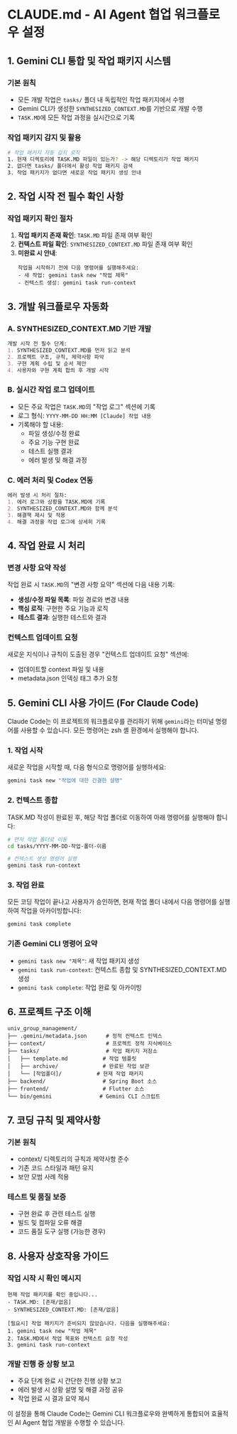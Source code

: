# CLAUDE.md - AI Agent 협업 워크플로우 설정

## 1. Gemini CLI 통합 및 작업 패키지 시스템

### 기본 원칙
- 모든 개발 작업은 `tasks/` 폴더 내 독립적인 작업 패키지에서 수행
- Gemini CLI가 생성한 `SYNTHESIZED_CONTEXT.MD`를 기반으로 개발 수행
- `TASK.MD`에 모든 작업 과정을 실시간으로 기록

### 작업 패키지 감지 및 활용
```bash
# 작업 패키지 자동 감지 로직
1. 현재 디렉토리에 TASK.MD 파일이 있는가? -> 해당 디렉토리가 작업 패키지
2. 없다면 tasks/ 폴더에서 활성 작업 패키지 검색
3. 작업 패키지가 없다면 새로운 작업 패키지 생성 안내
```

## 2. 작업 시작 전 필수 확인 사항

### 작업 패키지 확인 절차
1. **작업 패키지 존재 확인**: `TASK.MD` 파일 존재 여부 확인
2. **컨텍스트 파일 확인**: `SYNTHESIZED_CONTEXT.MD` 파일 존재 여부 확인
3. **미완료 시 안내**: 
   ```
   작업을 시작하기 전에 다음 명령어를 실행해주세요:
   - 새 작업: gemini task new "작업 제목"
   - 컨텍스트 생성: gemini task run-context
   ```

## 3. 개발 워크플로우 자동화

### A. SYNTHESIZED_CONTEXT.MD 기반 개발
```markdown
개발 시작 전 필수 단계:
1. SYNTHESIZED_CONTEXT.MD를 먼저 읽고 분석
2. 프로젝트 구조, 규칙, 제약사항 파악
3. 구현 계획 수립 및 순서 제안
4. 사용자와 구현 계획 합의 후 개발 시작
```

### B. 실시간 작업 로그 업데이트
- 모든 주요 작업은 `TASK.MD`의 "작업 로그" 섹션에 기록
- 로그 형식: `YYYY-MM-DD HH:MM [Claude] 작업 내용`
- 기록해야 할 내용:
  - 파일 생성/수정 완료
  - 주요 기능 구현 완료
  - 테스트 실행 결과
  - 에러 발생 및 해결 과정

### C. 에러 처리 및 Codex 연동
```markdown
에러 발생 시 처리 절차:
1. 에러 로그와 상황을 TASK.MD에 기록
2. SYNTHESIZED_CONTEXT.MD와 함께 분석
3. 해결책 제시 및 적용
4. 해결 과정을 작업 로그에 상세히 기록
```

## 4. 작업 완료 시 처리

### 변경 사항 요약 작성
작업 완료 시 `TASK.MD`의 "변경 사항 요약" 섹션에 다음 내용 기록:
- **생성/수정 파일 목록**: 파일 경로와 변경 내용
- **핵심 로직**: 구현한 주요 기능과 로직
- **테스트 결과**: 실행한 테스트와 결과

### 컨텍스트 업데이트 요청
새로운 지식이나 규칙이 도출된 경우 "컨텍스트 업데이트 요청" 섹션에:
- 업데이트할 context 파일 및 내용
- metadata.json 인덱싱 태그 추가 요청

## 5. Gemini CLI 사용 가이드 (For Claude Code)

Claude Code는 이 프로젝트의 워크플로우를 관리하기 위해 `gemini`라는 터미널 명령어를 사용할 수 있습니다. 모든 명령어는 zsh 셸 환경에서 실행해야 합니다.

### 1. 작업 시작
새로운 작업을 시작할 때, 다음 형식으로 명령어를 실행하세요:

```bash
gemini task new "작업에 대한 간결한 설명"
```

### 2. 컨텍스트 종합
TASK.MD 작성이 완료된 후, 해당 작업 폴더로 이동하여 아래 명령어를 실행해야 합니다:

```bash
# 먼저 작업 폴더로 이동
cd tasks/YYYY-MM-DD-작업-폴더-이름

# 컨텍스트 생성 명령어 실행
gemini task run-context
```

### 3. 작업 완료
모든 코딩 작업이 끝나고 사용자가 승인하면, 현재 작업 폴더 내에서 다음 명령어를 실행하여 작업을 아카이빙합니다:

```bash
gemini task complete
```

### 기존 Gemini CLI 명령어 요약
- `gemini task new "제목"`: 새 작업 패키지 생성
- `gemini task run-context`: 컨텍스트 종합 및 SYNTHESIZED_CONTEXT.MD 생성
- `gemini task complete`: 작업 완료 및 아카이빙

## 6. 프로젝트 구조 이해
```
univ_group_management/
├── .gemini/metadata.json      # 정적 컨텍스트 인덱스
├── context/                   # 프로젝트 정적 지식베이스
├── tasks/                     # 작업 패키지 저장소
│   ├── template.md           # 작업 템플릿
│   ├── archive/              # 완료된 작업 보관
│   └── [작업폴더]/           # 현재 작업 패키지
├── backend/                  # Spring Boot 소스
├── frontend/                 # Flutter 소스
└── bin/gemini               # Gemini CLI 스크립트
```

## 7. 코딩 규칙 및 제약사항

### 기본 원칙
- context/ 디렉토리의 규칙과 제약사항 준수
- 기존 코드 스타일과 패턴 유지
- 보안 모범 사례 적용

### 테스트 및 품질 보증
- 구현 완료 후 관련 테스트 실행
- 빌드 및 컴파일 오류 해결
- 코드 품질 도구 실행 (가능한 경우)

## 8. 사용자 상호작용 가이드

### 작업 시작 시 확인 메시지
```
현재 작업 패키지를 확인 중입니다...
- TASK.MD: [존재/없음]
- SYNTHESIZED_CONTEXT.MD: [존재/없음]

[필요시] 작업 패키지가 준비되지 않았습니다. 다음을 실행해주세요:
1. gemini task new "작업 제목"
2. TASK.MD에서 작업 목표와 컨텍스트 요청 작성
3. gemini task run-context
```

### 개발 진행 중 상황 보고
- 주요 단계 완료 시 간단한 진행 상황 보고
- 에러 발생 시 상황 설명 및 해결 과정 공유
- 작업 완료 시 결과 요약 제시

이 설정을 통해 Claude Code는 Gemini CLI 워크플로우와 완벽하게 통합되어 효율적인 AI Agent 협업 개발을 수행할 수 있습니다.